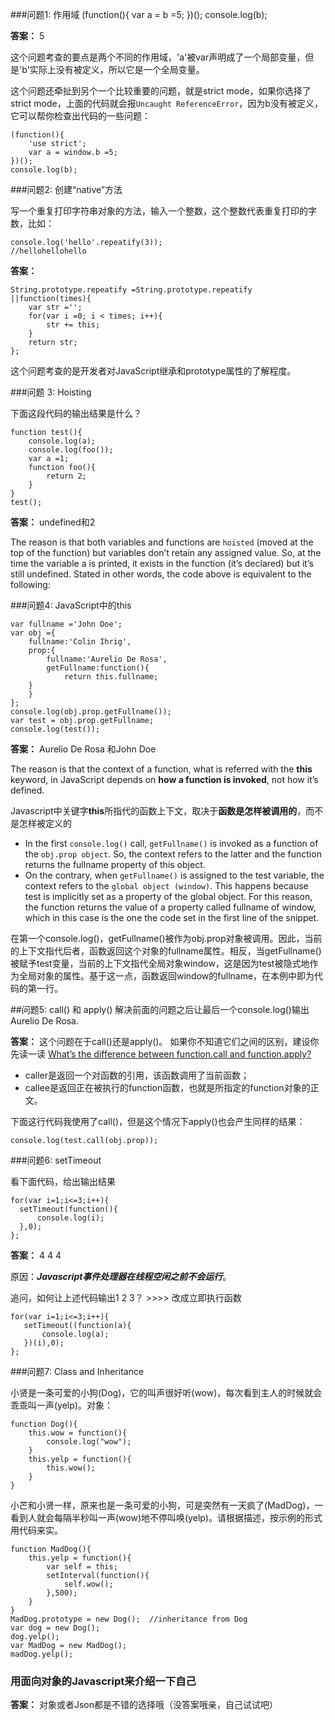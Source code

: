 ###问题1: 作用域
	 (function(){
	    var a = b =5;
	  })();
	  console.log(b);

**答案：**  5

这个问题考查的要点是两个不同的作用域，'a'被var声明成了一个局部变量，但是'b'实际上没有被定义，所以它是一个全局变量。

这个问题还牵扯到另个一个比较重要的问题，就是strict mode，如果你选择了strict mode，上面的代码就会报`Uncaught ReferenceError`，因为b没有被定义，它可以帮你检查出代码的一些问题：

	(function(){
    	'use strict';
    	var a = window.b =5;
    })();
    console.log(b);

###问题2: 创建“native”方法

写一个重复打印字符串对象的方法，输入一个整数，这个整数代表重复打印的字数，比如：

	console.log('hello'.repeatify(3));
	//hellohellohello

**答案：** 

	String.prototype.repeatify =String.prototype.repeatify ||function(times){
    	var str ='';
    	for(var i =0; i < times; i++){
    		str += this;
    	}
    	return str;
    };

这个问题考查的是开发者对JavaScript继承和prototype属性的了解程度。

###问题 3: Hoisting

下面这段代码的输出结果是什么？

	function test(){
	    console.log(a);
	    console.log(foo());
	    var a =1;
	    function foo(){
	    	return 2;
	    }
    }
    test();

**答案：** undefined和2

The reason is that both variables and functions are `hoisted` (moved at the top of the function) but variables don’t retain any assigned value. So, at the time the variable a is printed, it exists in the function (it’s declared) but it’s still undefined. Stated in other words, the code above is equivalent to the following:

###问题4: JavaScript中的this

	var fullname ='John Doe';
    var obj ={
	    fullname:'Colin Ihrig',
	    prop:{
		    fullname:'Aurelio De Rosa',
		    getFullname:function(){
		    	return this.fullname;
	    }
	    }
    };
    console.log(obj.prop.getFullname());
    var test = obj.prop.getFullname;
    console.log(test());

**答案：** Aurelio De Rosa 和John Doe

The reason is that the context of a function, what is referred with the 
**this** keyword, in JavaScript depends on **how a function is invoked**, not how it’s defined.

Javascript中关键字**this**所指代的函数上下文，取决于**函数是怎样被调用的**，而不是怎样被定义的

- In the first `console.log()` call, `getFullname()` is invoked as a function of the `obj.prop object`.  So, the context refers to the latter and the function returns the fullname property of this object. 
- On the contrary, when `getFullname()` is assigned to the test variable, the context refers to the `global object (window)`. This happens because test is implicitly set as a property of the global object. For this reason, the function returns the value of a property called fullname of window, which in this case is the one the code set in the first line of the snippet.

在第一个console.log()，getFullname()被作为obj.prop对象被调用。因此，当前的上下文指代后者，函数返回这个对象的fullname属性。相反，当getFullname()被赋予test变量，当前的上下文指代全局对象window，这是因为test被隐式地作为全局对象的属性。基于这一点，函数返回window的fullname，在本例中即为代码的第一行。

##问题5: call() 和 apply()
解决前面的问题之后让最后一个console.log()输出Aurelio De Rosa.

**答案：**
这个问题在于call()还是apply()。 如果你不知道它们之间的区别，建设你先读一读 [What’s the difference between function.call and function.apply?](http://www.sitepoint.com/whats-the-difference-between-function-call-and-function-apply/) 

- caller是返回一个对函数的引用，该函数调用了当前函数；
- callee是返回正在被执行的function函数，也就是所指定的function对象的正文。

下面这行代码我使用了call()，但是这个情况下apply()也会产生同样的结果：

    console.log(test.call(obj.prop));

###问题6: setTimeout

看下面代码，给出输出结果

	for(var i=1;i<=3;i++){
	  setTimeout(function(){
	      console.log(i);    
	  },0);  
	};

**答案：** 4 4 4

原因：***Javascript事件处理器在线程空闲之前不会运行***。

追问，如何让上述代码输出1 2 3？ >>>> 改成立即执行函数

	for(var i=1;i<=3;i++){
	   setTimeout((function(a){  
	       console.log(a);    
	   })(i),0);  
	};
 
###问题7: Class and Inheritance

小贤是一条可爱的小狗(Dog)，它的叫声很好听(wow)，每次看到主人的时候就会乖乖叫一声(yelp)。对象：

	function Dog(){
		this.wow = function(){
			console.log("wow");
		}
		this.yelp = function(){
			this.wow();
		}
	}

小芒和小贤一样，原来也是一条可爱的小狗，可是突然有一天疯了(MadDog)，一看到人就会每隔半秒叫一声(wow)地不停叫唤(yelp)。请根据描述，按示例的形式用代码来实。

	function MadDog(){
		this.yelp = function(){
			var self = this;
			setInterval(function(){
				self.wow();
			},500);
		}
	}
	MadDog.prototype = new Dog();  //inheritance from Dog
	var dog = new Dog();
	dog.yelp();
	var MadDog = new MadDog();
	madDog.yelp();

### 用面向对象的Javascript来介绍一下自己

**答案：** 对象或者Json都是不错的选择哦（没答案哦亲，自己试试吧）

